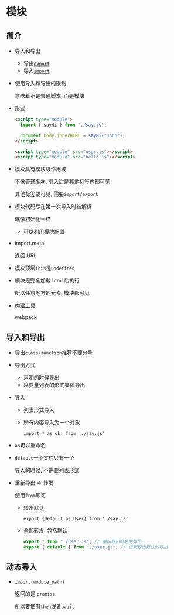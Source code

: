 # 模块

## 简介

- 导入和导出

  - 导出[`export`](https://developer.mozilla.org/zh-CN/docs/Web/JavaScript/Reference/Statements/export)
  - 导入[`import`](https://developer.mozilla.org/zh-CN/docs/Web/JavaScript/Reference/Statements/import)

- 使用导入和导出的限制

  意味着不是普通脚本, 而是模块

- 形式

  ```html
  <script type="module">
    import { sayHi } from "./say.js";

    document.body.innerHTML = sayHi("John");
  </script>
  ```

  ```html
  <script type="module" src="user.js"></script>
  <script type="module" src="hello.js"></script>
  ```

- 模块具有模块级作用域

  不像普通脚本, 引入后是其他标签内都可见

  其他标签要可见, 需要`import/export`

- 模块代码尽在第一次导入时被解析

  就像初始化一样

  - 可以利用模块配置

- import.meta

  返回 URL

- 模块顶层`this`是`undefined`
- 模块是完全加载 html 后执行

  所以任意地方的元素, 模块都可见

- [构建工具](https://zh.javascript.info/modules-intro#gou-jian-gong-ju)

  webpack

## 导入和导出

- 导出`class/function`推荐不要分号
- 导出方式

  - 声明的时候导出
  - 以变量列表的形式集体导出

- 导入

  - 列表形式导入
  - 所有内容导入为一个对象

    `import * as obj from './say.js'`

- `as`可以重命名

- `default`一个文件只有一个

  导入的时候, 不需要列表形式

- 重新导出 => 转发

  使用`from`即可

  - 转发默认

    `export {default as User} from './say.js'`

  - 全部转发, 包括默认

    ```js
    export * from "./user.js"; // 重新导出命名的导出
    export { default } from "./user.js"; // 重新导出默认的导出
    ```

## 动态导入

- `import(module_path)`

  返回的是 `promise`

  所以要使用`then`或者`await`
